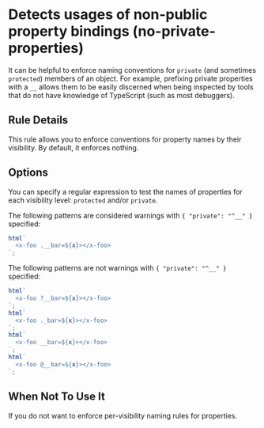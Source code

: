 # Detects usages of non-public property bindings (no-private-properties)

It can be helpful to enforce naming conventions for `private` (and sometimes `protected`) members of an object. For example, prefixing private properties with a `__` allows them to be easily discerned when being inspected by tools that do not have knowledge of TypeScript (such as most debuggers).

## Rule Details

This rule allows you to enforce conventions for property names by their visibility. By default, it enforces nothing.

## Options

You can specify a regular expression to test the names of properties for each visibility level: `protected` and/or `private`.

The following patterns are considered warnings with `{ "private": "^__" }` specified:

```ts
html`
  <x-foo .__bar=${x}></x-foo>
`;
```

The following patterns are not warnings with `{ "private": "^__" }` specified:

```ts
html`
  <x-foo ?__bar=${x}></x-foo>
`;
html`
  <x-foo ._bar=${x}></x-foo>
`;
html`
  <x-foo __bar=${x}></x-foo>
`;
html`
  <x-foo @__bar=${x}></x-foo>
`;
```

## When Not To Use It

If you do not want to enforce per-visibility naming rules for properties.
